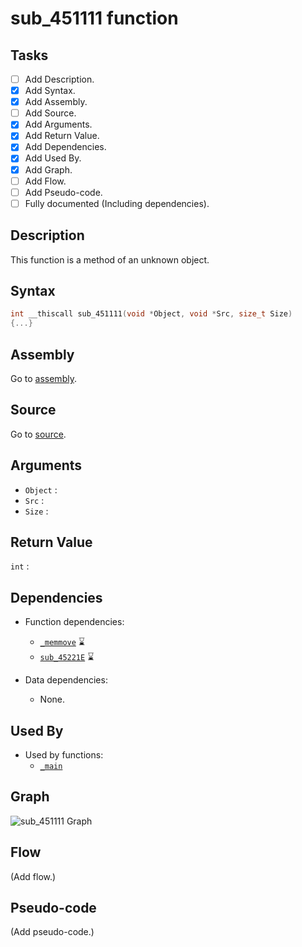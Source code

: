# sub_451111 function

## Tasks

- [ ] Add Description.
- [X] Add Syntax.
- [X] Add Assembly.
- [ ] Add Source.
- [X] Add Arguments.
- [X] Add Return Value.
- [X] Add Dependencies.
- [X] Add Used By.
- [X] Add Graph.
- [ ] Add Flow.
- [ ] Add Pseudo-code.
- [ ] Fully documented (Including dependencies).

## Description

This function is a method of an unknown object.

## Syntax

```c
int __thiscall sub_451111(void *Object, void *Src, size_t Size)
{...}
```

## Assembly

Go to [assembly](../asm/sub_451111.asm).

## Source

Go to [source](../cc/sub_451111.cc).

## Arguments

* `Object` : 
* `Src` : 
* `Size` : 

## Return Value

`int` : 

## Dependencies

* Function dependencies:
  * [`_memmove`](_memmove.md) ⌛
  * [`sub_45221E`](sub_45221E.md) ⌛


* Data dependencies:
  * None.

## Used By

* Used by functions:
  * [`_main`](../md/_main.md)

## Graph

![sub_451111 Graph](../svg/sub_451111.svg "sub_451111 Graph")

## Flow

(Add flow.)

## Pseudo-code

(Add pseudo-code.)
